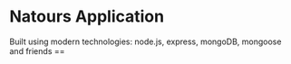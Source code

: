 # Natours Application

Built using modern technologies: node.js, express, mongoDB, mongoose and friends ==